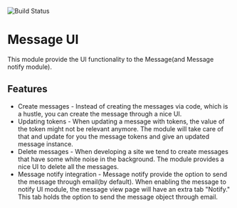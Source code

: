 ![Build Status](https://travis-ci.org/RoySegall/message_ui.svg?branch=8.x-1.x)

# Message UI

This module provide the UI functionality to the Message(and Message notify 
module).

## Features
* Create messages - Instead of creating the messages via code, which is a 
hustle, you can create the message through a nice UI.
* Updating tokens - When updating a message with tokens, the value of the token 
might not be relevant anymore. The module will take care of that and update for 
you the message tokens and give an updated message instance.
* Delete messages - When developing a site we tend to create messages that have
some white noise in the background. The module provides a nice UI to delete all 
the messages.
* Message notify integration - Message notify provide the option to send the 
message through email(by default). When enabling the message to notify UI 
module, the message view page will have an extra tab "Notify." This tab holds 
the option to send the message object through email.

